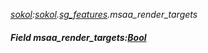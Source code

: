 _[sokol](../../modules/sokol/sokol-module.md):[sokol](../../modules/sokol/sokol-module.md).[sg\_features](../../modules/sokol/sokol-sg_features.md).msaa\_render\_targets_
##### Field msaa\_render\_targets:[Bool](../../modules/wonkey/wonkey-types-bool.md)
